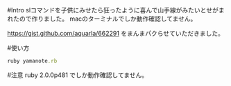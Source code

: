 #Intro
 slコマンドを子供にみせたら狂ったように喜んで山手線がみたいとせがまれたので作りました。 
 macのターミナルでしか動作確認してません。
 
 https://gist.github.com/aquarla/662291
 をまんまパクらせていただきました。

#使い方
 ```ruby
 ruby yamanote.rb
 ```

#注意
 ruby 2.0.0p481
 でしか動作確認してません。

 

